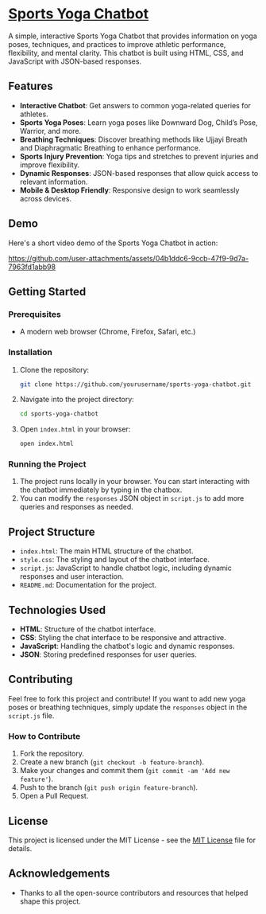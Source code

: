 # [Sports Yoga Chatbot](https://sports-yoga-bot.vercel.app/)

A simple, interactive Sports Yoga Chatbot that provides information on yoga poses, techniques, and practices to improve athletic performance, flexibility, and mental clarity. This chatbot is built using HTML, CSS, and JavaScript with JSON-based responses.

## Features

- **Interactive Chatbot**: Get answers to common yoga-related queries for athletes.
- **Sports Yoga Poses**: Learn yoga poses like Downward Dog, Child’s Pose, Warrior, and more.
- **Breathing Techniques**: Discover breathing methods like Ujjayi Breath and Diaphragmatic Breathing to enhance performance.
- **Sports Injury Prevention**: Yoga tips and stretches to prevent injuries and improve flexibility.
- **Dynamic Responses**: JSON-based responses that allow quick access to relevant information.
- **Mobile & Desktop Friendly**: Responsive design to work seamlessly across devices.

## Demo

Here's a short video demo of the Sports Yoga Chatbot in action:

https://github.com/user-attachments/assets/04b1ddc6-9ccb-47f9-9d7a-7963fd1abb98

## Getting Started

### Prerequisites

- A modern web browser (Chrome, Firefox, Safari, etc.)

### Installation

1. Clone the repository:
    ```bash
    git clone https://github.com/yourusername/sports-yoga-chatbot.git
    ```

2. Navigate into the project directory:
    ```bash
    cd sports-yoga-chatbot
    ```

3. Open `index.html` in your browser:
    ```bash
    open index.html
    ```

### Running the Project

1. The project runs locally in your browser. You can start interacting with the chatbot immediately by typing in the chatbox.
2. You can modify the `responses` JSON object in `script.js` to add more queries and responses as needed.

## Project Structure

- `index.html`: The main HTML structure of the chatbot.
- `style.css`: The styling and layout of the chatbot interface.
- `script.js`: JavaScript to handle chatbot logic, including dynamic responses and user interaction.
- `README.md`: Documentation for the project.

## Technologies Used

- **HTML**: Structure of the chatbot interface.
- **CSS**: Styling the chat interface to be responsive and attractive.
- **JavaScript**: Handling the chatbot's logic and dynamic responses.
- **JSON**: Storing predefined responses for user queries.

## Contributing

Feel free to fork this project and contribute! If you want to add new yoga poses or breathing techniques, simply update the `responses` object in the `script.js` file.

### How to Contribute

1. Fork the repository.
2. Create a new branch (`git checkout -b feature-branch`).
3. Make your changes and commit them (`git commit -am 'Add new feature'`).
4. Push to the branch (`git push origin feature-branch`).
5. Open a Pull Request.

## License

This project is licensed under the MIT License - see the [MIT License](LICENSE) file for details.

## Acknowledgements

- Thanks to all the open-source contributors and resources that helped shape this project.



